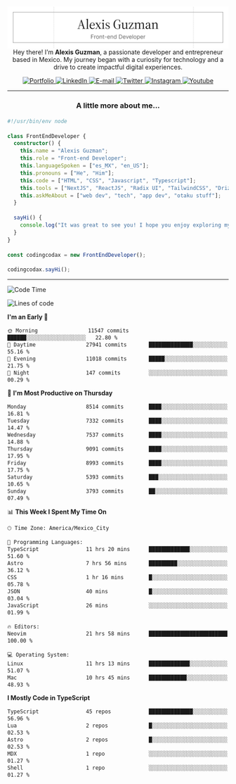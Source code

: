 <img align='right' src="./Banner.png" width="" />
<p align='center'>Hey there! I’m <strong>Alexis Guzman</strong>, a passionate developer and entrepreneur based in Mexico. My journey began with a curiosity for technology and a drive to create impactful digital experiences.</p>

<div align='center'>
  <a href='https://www.codingcodax.dev' target='_blank'>
    <img alt='Portfolio' src='https://img.shields.io/badge/Portfolio-black?logo=vercel&style=flat-square'>
  </a>
  <a href='https://linkedin.com/in/codingcodax' target='_blank'>
    <img alt='LinkedIn' src='https://img.shields.io/badge/LinkedIn-black?logo=LinkedIn&style=flat-square'>
  </a>
  <a href='mailto:hello@codingcodax.com' target='_blank'>
    <img alt='E-mail' src='https://img.shields.io/badge/Email-black?logo=Gmail&style=flat-square'>
  </a>
  <a href='https://x.com/codingcodax' target='_blank'>
    <img alt='Twitter' src='https://img.shields.io/badge/X-black?logo=X&style=flat-square'>
  </a>
  <a href='https://www.instagram.com/codingcodax' target='_blank'>
    <img alt='Instagram' src='https://img.shields.io/badge/Instagram-black?logo=Instagram&style=flat-square'>
  </a>
  <a href='https://www.youtube.com/@codingcodax' target='_blank'>
    <img alt='Youtube' src='https://img.shields.io/badge/YouTube-black?logo=Youtube&style=flat-square'>
  </a>
</div>


---

<h3 align='center'>A little more about me...</h3>

```typescript
#!/usr/bin/env node

class FrontEndDeveloper {
  constructor() {
    this.name = "Alexis Guzman";
    this.role = "Front-end Developer";
    this.languageSpoken = ["es_MX", "en_US"];
    this.pronouns = ["He", "Him"];
    this.code = ["HTML", "CSS", "Javascript", "Typescript"];
    this.tools = ["NextJS", "ReactJS", "Radix UI", "TailwindCSS", "Drizzle", "tRPC"];
    this.askMeAbout = ["web dev", "tech", "app dev", "otaku stuff"];
  }

  sayHi() {
    console.log("It was great to see you! I hope you enjoy exploring my work.");
  }
}

const codingcodax = new FrontEndDeveloper();

codingcodax.sayHi();
```

---

<!--START_SECTION:waka-->
![Code Time](http://img.shields.io/badge/Code%20Time-3%2C910%20hrs%201%20min-blue)

![Lines of code](https://img.shields.io/badge/From%20Hello%20World%20I%27ve%20Written-9.8%20million%20lines%20of%20code-blue)

**I'm an Early 🐤** 

```text
🌞 Morning                11547 commits       ██████░░░░░░░░░░░░░░░░░░░   22.80 % 
🌆 Daytime                27941 commits       ██████████████░░░░░░░░░░░   55.16 % 
🌃 Evening                11018 commits       █████░░░░░░░░░░░░░░░░░░░░   21.75 % 
🌙 Night                  147 commits         ░░░░░░░░░░░░░░░░░░░░░░░░░   00.29 % 
```
📅 **I'm Most Productive on Thursday** 

```text
Monday                   8514 commits        ████░░░░░░░░░░░░░░░░░░░░░   16.81 % 
Tuesday                  7332 commits        ████░░░░░░░░░░░░░░░░░░░░░   14.47 % 
Wednesday                7537 commits        ████░░░░░░░░░░░░░░░░░░░░░   14.88 % 
Thursday                 9091 commits        ████░░░░░░░░░░░░░░░░░░░░░   17.95 % 
Friday                   8993 commits        ████░░░░░░░░░░░░░░░░░░░░░   17.75 % 
Saturday                 5393 commits        ███░░░░░░░░░░░░░░░░░░░░░░   10.65 % 
Sunday                   3793 commits        ██░░░░░░░░░░░░░░░░░░░░░░░   07.49 % 
```


📊 **This Week I Spent My Time On** 

```text
🕑︎ Time Zone: America/Mexico_City

💬 Programming Languages: 
TypeScript               11 hrs 20 mins      █████████████░░░░░░░░░░░░   51.60 % 
Astro                    7 hrs 56 mins       █████████░░░░░░░░░░░░░░░░   36.12 % 
CSS                      1 hr 16 mins        █░░░░░░░░░░░░░░░░░░░░░░░░   05.78 % 
JSON                     40 mins             █░░░░░░░░░░░░░░░░░░░░░░░░   03.04 % 
JavaScript               26 mins             ░░░░░░░░░░░░░░░░░░░░░░░░░   01.99 % 

🔥 Editors: 
Neovim                   21 hrs 58 mins      █████████████████████████   100.00 % 

💻 Operating System: 
Linux                    11 hrs 13 mins      █████████████░░░░░░░░░░░░   51.07 % 
Mac                      10 hrs 45 mins      ████████████░░░░░░░░░░░░░   48.93 % 
```

**I Mostly Code in TypeScript** 

```text
TypeScript               45 repos            ██████████████░░░░░░░░░░░   56.96 % 
Lua                      2 repos             █░░░░░░░░░░░░░░░░░░░░░░░░   02.53 % 
Astro                    2 repos             █░░░░░░░░░░░░░░░░░░░░░░░░   02.53 % 
MDX                      1 repo              ░░░░░░░░░░░░░░░░░░░░░░░░░   01.27 % 
Shell                    1 repo              ░░░░░░░░░░░░░░░░░░░░░░░░░   01.27 % 
```




<!--END_SECTION:waka-->
